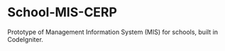 # School-MIS-CERP

Prototype of Management Information System (MIS) for schools, built in CodeIgniter.
